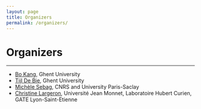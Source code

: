 ```yaml
---
layout: page
title: Organizers
permalink: /organizers/
---
```

# Organizers
---
- [Bo Kang](http://bokang.io), Ghent University
- [Tijl De Bie](http://www.tijldebie.net), Ghent University
- [Michèle Sebag](https://www.lri.fr/~sebag/), CNRS and University Paris-Saclay
- [Christine Largeron](https://perso.univ-st-etienne.fr/largeron/), Université Jean Monnet, Laboratoire Hubert Curien, GATE Lyon-Saint-Etienne
